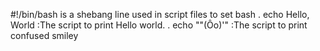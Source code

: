 #!/bin/bash
is a shebang line used in script files to set bash
. echo Hello, World :The script to print Hello world.
. echo "\"(Ôo)'" :The script to print confused smiley
